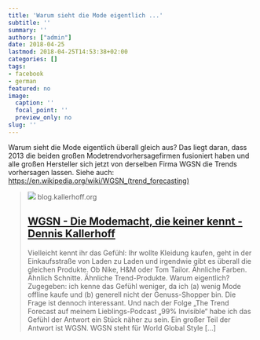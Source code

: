 ```yaml
---
title: 'Warum sieht die Mode eigentlich ...'
subtitle: ''
summary: ''
authors: ["admin"]
date: 2018-04-25
lastmod: 2018-04-25T14:53:38+02:00
categories: []
tags:
- facebook
- german
featured: no
image:
  caption: ''
  focal_point: ''
  preview_only: no
slug: ''
---
```

Warum sieht die Mode eigentlich überall gleich aus? Das liegt daran, dass 2013 die beiden großen Modetrendvorhersagefirmen fusioniert haben und alle großen Hersteller sich jetzt von derselben Firma WGSN die Trends vorhersagen lassen.
Siehe auch:
https://en.wikipedia.org/wiki/WGSN_(trend_forecasting)
> [![](https://blog.kallerhoff.org/wp-content/uploads/2016/11/bulb-future.jpeg)](https://blog.kallerhoff.org/2016/11/11/wgsn-die-modemacht-die-keiner-kennt/)
> blog.kallerhoff.org
> ## [WGSN - Die Modemacht, die keiner kennt - Dennis Kallerhoff](https://blog.kallerhoff.org/2016/11/11/wgsn-die-modemacht-die-keiner-kennt/)
>
>Vielleicht kennt ihr das Gefühl: Ihr wollte Kleidung kaufen, geht in der Einkaufsstraße von Laden zu Laden und irgendwie gibt es überall die gleichen Produkte. Ob Nike, H&M oder Tom Tailor. Ähnliche Farben. Ähnlich Schnitte. Ähnliche Trend-Produkte. Warum eigentlich? Zugegeben: ich kenne das Gefühl weniger, da ich (a) wenig Mode offline kaufe und (b) generell nicht der Genuss-Shopper bin. Die Frage ist dennoch interessant. Und nach der Folge „The Trend Forecast auf meinem Lieblings-Podcast „99% Invisible“ habe ich das Gefühl der Antwort ein Stück näher zu sein. Ein großer Teil der Antwort ist WGSN. WGSN steht für World Global Style […]


